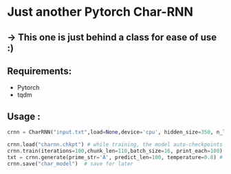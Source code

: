 # Just another Pytorch Char-RNN 
## -> This one is just behind a class for ease of use :)


## Requirements:

- Pytorch
- tqdm

## Usage :


```python
crnn = CharRNN("input.txt",load=None,device='cpu', hidden_size=350, n_layers=1,rnn_cell=nn.LSTM) # Create model with input.txt as source 

crnn.load("charnn.chkpt") # while training, the model auto-checkpoints to charnn.chkpt
crnn.train(iterations=100,chunk_len=110,batch_size=16, print_each=100) # train for 100 batches of size (batch_size,chunk_len) - prints a sample each 100 iterations
txt = crnn.generate(prime_str='A', predict_len=100, temperature=0.8) # generate a txt
crnn.save("char_model")  # save for later
```


